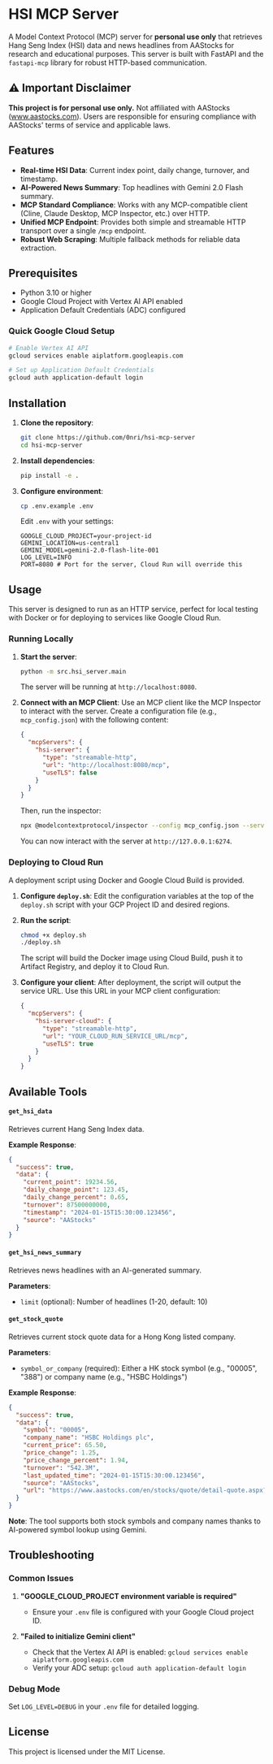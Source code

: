 # HSI MCP Server

A Model Context Protocol (MCP) server for **personal use only** that retrieves Hang Seng Index (HSI) data and news headlines from AAStocks for research and educational purposes. This server is built with FastAPI and the `fastapi-mcp` library for robust HTTP-based communication.

## ⚠️ Important Disclaimer

**This project is for personal use only.** Not affiliated with AAStocks (www.aastocks.com). Users are responsible for ensuring compliance with AAStocks' terms of service and applicable laws.

## Features

- **Real-time HSI Data**: Current index point, daily change, turnover, and timestamp.
- **AI-Powered News Summary**: Top headlines with Gemini 2.0 Flash summary.
- **MCP Standard Compliance**: Works with any MCP-compatible client (Cline, Claude Desktop, MCP Inspector, etc.) over HTTP.
- **Unified MCP Endpoint**: Provides both simple and streamable HTTP transport over a single `/mcp` endpoint.
- **Robust Web Scraping**: Multiple fallback methods for reliable data extraction.

## Prerequisites

- Python 3.10 or higher
- Google Cloud Project with Vertex AI API enabled
- Application Default Credentials (ADC) configured

### Quick Google Cloud Setup

```bash
# Enable Vertex AI API
gcloud services enable aiplatform.googleapis.com

# Set up Application Default Credentials
gcloud auth application-default login
```

## Installation

1.  **Clone the repository**:
    ```bash
    git clone https://github.com/0nri/hsi-mcp-server
    cd hsi-mcp-server
    ```

2.  **Install dependencies**:
    ```bash
    pip install -e .
    ```

3.  **Configure environment**:
    ```bash
    cp .env.example .env
    ```
   
    Edit `.env` with your settings:
    ```env
    GOOGLE_CLOUD_PROJECT=your-project-id
    GEMINI_LOCATION=us-central1
    GEMINI_MODEL=gemini-2.0-flash-lite-001
    LOG_LEVEL=INFO
    PORT=8080 # Port for the server, Cloud Run will override this
    ```

## Usage

This server is designed to run as an HTTP service, perfect for local testing with Docker or for deploying to services like Google Cloud Run.

### Running Locally

1.  **Start the server**:
    ```bash
    python -m src.hsi_server.main
    ```
    The server will be running at `http://localhost:8080`.

2.  **Connect with an MCP Client**:
    Use an MCP client like the MCP Inspector to interact with the server. Create a configuration file (e.g., `mcp_config.json`) with the following content:

    ```json
    {
      "mcpServers": {
        "hsi-server": {
          "type": "streamable-http",
          "url": "http://localhost:8080/mcp",
          "useTLS": false
        }
      }
    }
    ```
    Then, run the inspector:
    ```bash
    npx @modelcontextprotocol/inspector --config mcp_config.json --server hsi-server
    ```
    You can now interact with the server at `http://127.0.0.1:6274`.

### Deploying to Cloud Run

A deployment script using Docker and Google Cloud Build is provided.

1.  **Configure `deploy.sh`**:
    Edit the configuration variables at the top of the `deploy.sh` script with your GCP Project ID and desired regions.

2.  **Run the script**:
    ```bash
    chmod +x deploy.sh
    ./deploy.sh
    ```
    The script will build the Docker image using Cloud Build, push it to Artifact Registry, and deploy it to Cloud Run.

3.  **Configure your client**:
    After deployment, the script will output the service URL. Use this URL in your MCP client configuration:
    ```json
    {
      "mcpServers": {
        "hsi-server-cloud": {
          "type": "streamable-http",
          "url": "YOUR_CLOUD_RUN_SERVICE_URL/mcp",
          "useTLS": true
        }
      }
    }
    ```

## Available Tools

#### `get_hsi_data`
Retrieves current Hang Seng Index data.

**Example Response**:
```json
{
  "success": true,
  "data": {
    "current_point": 19234.56,
    "daily_change_point": 123.45,
    "daily_change_percent": 0.65,
    "turnover": 87500000000,
    "timestamp": "2024-01-15T15:30:00.123456",
    "source": "AAStocks"
  }
}
```

#### `get_hsi_news_summary`
Retrieves news headlines with an AI-generated summary.

**Parameters**:
- `limit` (optional): Number of headlines (1-20, default: 10)

#### `get_stock_quote`
Retrieves current stock quote data for a Hong Kong listed company.

**Parameters**:
- `symbol_or_company` (required): Either a HK stock symbol (e.g., "00005", "388") or company name (e.g., "HSBC Holdings")

**Example Response**:
```json
{
  "success": true,
  "data": {
    "symbol": "00005",
    "company_name": "HSBC Holdings plc",
    "current_price": 65.50,
    "price_change": 1.25,
    "price_change_percent": 1.94,
    "turnover": "542.3M",
    "last_updated_time": "2024-01-15T15:30:00.123456",
    "source": "AAStocks",
    "url": "https://www.aastocks.com/en/stocks/quote/detail-quote.aspx?symbol=00005"
  }
}
```

**Note**: The tool supports both stock symbols and company names thanks to AI-powered symbol lookup using Gemini.

## Troubleshooting

### Common Issues

1.  **"GOOGLE_CLOUD_PROJECT environment variable is required"**
    - Ensure your `.env` file is configured with your Google Cloud project ID.

2.  **"Failed to initialize Gemini client"**
    - Check that the Vertex AI API is enabled: `gcloud services enable aiplatform.googleapis.com`
    - Verify your ADC setup: `gcloud auth application-default login`

### Debug Mode
Set `LOG_LEVEL=DEBUG` in your `.env` file for detailed logging.

## License

This project is licensed under the MIT License.
